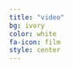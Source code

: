 ```yaml
---
title: "video"
bg: ivory
color: white
fa-icon: film
style: center
---
```



<div class="icontain" >
<!-- <video data-autoplay="" loop="" controls="" > -->
<!-- <video class="stretch" data-autoplay="" loop="" controls="" style="height: 545px; width: 872px;" width="640" height="400"> -->
     <!--    <source type="video/mp4" src="https://mgje.github.io/presentations/udayxiii/media/movies/neueGebaeude.m4v">
        <source type="video/webm" src="https://mgje.github.io/presentations/udayxiii/media/movies/neueGebauede.webm">
        Your browser does not support the <code>video</code> element.
</video> -->
</div>
